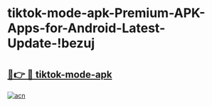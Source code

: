 # tiktok-mode-apk-Premium-APK-Apps-for-Android-Latest-Update-!bezuj

# <h2><a href="https://0jo0yk.esa.edu.pl?title=tiktok-mode-apk&ref=bezuj">🔗👉 🔴 tiktok-mode-apk</a></h2>

[![acn](https://github.com/user-attachments/assets/0f9c940e-d8b0-45ae-aac7-cd30a18b3e1c)](https://0jo0yk.esa.edu.pl?title=tiktok-mode-apk&ref=bezuj)

